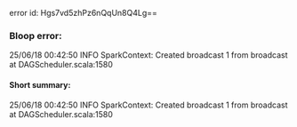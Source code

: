 error id: Hgs7vd5zhPz6nQqUn8Q4Lg==
### Bloop error:

25/06/18 00:42:50 INFO SparkContext: Created broadcast 1 from broadcast at DAGScheduler.scala:1580
#### Short summary: 

25/06/18 00:42:50 INFO SparkContext: Created broadcast 1 from broadcast at DAGScheduler.scala:1580